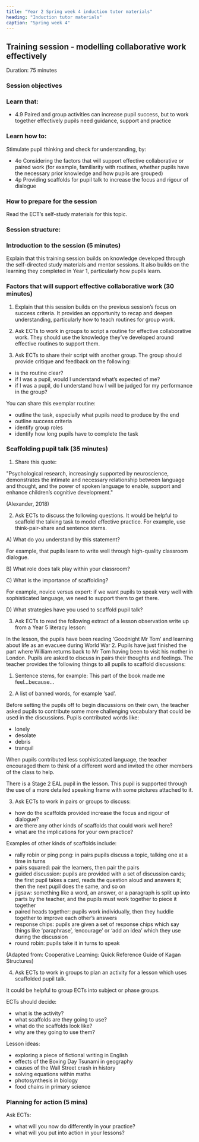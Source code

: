 ```yaml
---
title: "Year 2 Spring week 4 induction tutor materials"
heading: "Induction tutor materials"
caption: "Spring week 4"
---
```


## Training session - modelling collaborative work effectively

Duration: 75 minutes

### Session objectives

### Learn that:

- 4.9 Paired and group activities can increase pupil success, but to work together effectively pupils need guidance, support and practice

### Learn how to:

Stimulate pupil thinking and check for understanding, by:

- 4o Considering the factors that will support effective collaborative or paired work (for example, familiarity with routines, whether pupils have the necessary prior knowledge and how pupils are grouped)
- 4p Providing scaffolds for pupil talk to increase the focus and rigour of dialogue

### How to prepare for the session

Read the ECT’s self-study materials for this topic.

### Session structure:

### Introduction to the session (5 minutes)

Explain that this training session builds on knowledge developed through the self-directed study materials and mentor sessions. It also builds on the learning they completed in Year 1, particularly how pupils learn.

### Factors that will support effective collaborative work (30 minutes)

1. Explain that this session builds on the previous session’s focus on success criteria. It provides an opportunity to recap and deepen understanding, particularly how to teach routines for group work.

2. Ask ECTs to work in groups to script a routine for effective collaborative work. They should use the knowledge they’ve developed around effective routines to support them.

3. Ask ECTs to share their script with another group. The group should provide critique and feedback on the following:

- is the routine clear?
- if I was a pupil, would I understand what’s expected of me?
- if I was a pupil, do I understand how I will be judged for my performance in the group?

You can share this exemplar routine:
- outline the task, especially what pupils need to produce by the end
- outline success criteria
- identify group roles
- identify how long pupils have to complete the task

### Scaffolding pupil talk (35 minutes)

1. Share this quote:

"Psychological research, increasingly supported by neuroscience, demonstrates the intimate and necessary relationship between language and thought, and the power of spoken language to enable, support and enhance children’s cognitive development."

(Alexander, 2018)

2. Ask ECTs to discuss the following questions. It would be helpful to scaffold the talking task to model effective practice. For example, use think-pair-share and sentence stems.

A) What do you understand by this statement?

For example, that pupils learn to write well through high-quality classroom dialogue.

B) What role does talk play within your classroom?

C) What is the importance of scaffolding?

For example, novice versus expert: if we want pupils to speak very well with sophisticated language, we need to support them to get there.

D) What strategies have you used to scaffold pupil talk?

3. Ask ECTs to read the following extract of a lesson observation write up from a Year 5 literacy lesson:

In the lesson, the pupils have been reading ‘Goodnight Mr Tom’ and learning about life as an evacuee during World War 2. Pupils have just finished the part where William returns back to Mr Tom having been to visit his mother in London. Pupils are asked to discuss in pairs their thoughts and feelings. The teacher provides the following things to all pupils to scaffold discussions:

1. Sentence stems, for example: This part of the book made me feel...because...

2. A list of banned words, for example ‘sad’.

Before setting the pupils off to begin discussions on their own, the teacher asked pupils to contribute some more challenging vocabulary that could be used in the discussions. Pupils contributed words like:

- lonely
- desolate
- debris
- tranquil

When pupils contributed less sophisticated language, the teacher encouraged them to think of a different word and invited the other members of the class to help.

There is a Stage 2 EAL pupil in the lesson. This pupil is supported through the use of a more detailed speaking frame with some pictures attached to it.

3. Ask ECTs to work in pairs or groups to discuss:

- how do the scaffolds provided increase the focus and rigour of dialogue?
- are there any other kinds of scaffolds that could work well here?
- what are the implications for your own practice?

Examples of other kinds of scaffolds include:

- rally robin or ping pong: in pairs pupils discuss a topic, talking one at a time in turns
- pairs squared: pair the learners, then pair the pairs
- guided discussion: pupils are provided with a set of discussion cards; the first pupil takes a card, reads the question aloud and answers it; then the next pupil does the same, and so on
- jigsaw: something like a word, an answer, or a paragraph is split up into parts by the teacher, and the pupils must work together to piece it together
- paired heads together: pupils work individually, then they huddle together to improve each other’s answers
- response chips: pupils are given a set of response chips which say things like ‘paraphrase’, ‘encourage’ or ‘add an idea’ which they use during the discussion
- round robin: pupils take it in turns to speak

(Adapted from: Cooperative Learning: Quick Reference Guide of Kagan Structures)

4. Ask ECTs to work in groups to plan an activity for a lesson which uses scaffolded pupil talk.

It could be helpful to group ECTs into subject or phase groups.

ECTs should decide:

- what is the activity?
- what scaffolds are they going to use?
- what do the scaffolds look like?
- why are they going to use them?

Lesson ideas:

- exploring a piece of fictional writing in English
- effects of the Boxing Day Tsunami in geography
- causes of the Wall Street crash in history
- solving equations within maths
- photosynthesis in biology
- food chains in primary science

### Planning for action (5 mins)

Ask ECTs:

- what will you now do differently in your practice?
- what will you put into action in your lessons?